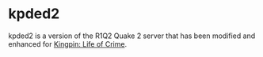 # kpded2

kpded2 is a version of the R1Q2 Quake 2 server that has been modified and enhanced for [Kingpin: Life of Crime](https://www.wikipedia.org/wiki/Kingpin:_Life_of_Crime).